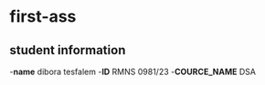# first-ass
   ## student information
   -**name** dibora tesfalem
   -**ID** RMNS 0981/23
   -**COURCE_NAME** DSA
   
